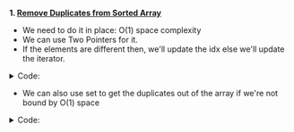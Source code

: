 **1. [Remove Duplicates from Sorted Array](https://leetcode.com/problems/remove-duplicates-from-sorted-array/submissions/)**

- We need to do it in place: O(1) space complexity
- We can use Two Pointers for it.
- If the elements are different then, we'll update the idx else we'll update the iterator.

<details><summary>Code: </summary>

```cpp
class Solution {
public:
    int removeDuplicates(vector<int>& nums) {
        int idx(0), i(0);
        for(i = 0; i<nums.size(); i++){
            if(i == 0 or nums[i] != nums[i - 1]){
                nums[idx] = nums[i];
                idx++;
            }
        }
        return idx;
    }
};
```

</details>

- We can also use set to get the duplicates out of the array if we're not bound by O(1) space

<details><summary>Code: </summary>

```cpp
class Solution {
public:
    int removeDuplicates(vector<int>& nums) {
        set<int> st;
        for(int &x : nums){
            st.insert(x);
        }
        vector<int> ans(st.begin(), st.end());
        nums = ans;
        return st.size();
    }
};
```

</details>

